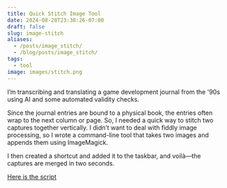 ```yaml
---
title: Quick Stitch Image Tool
date: 2024-08-28T23:38:26-07:00
draft: false
slug: image-stitch
aliases:
  - /posts/image_stitch/
  - /blog/posts/image_stitch/
tags:
  - tool
image: images/stitch.png
---
```

I’m transcribing and translating a game development journal from the '90s using AI and some automated validity checks. 

Since the journal entries are bound to a physical book, the entries often wrap to the next column or page. So, I needed a quick way to stitch two captures together vertically.<!--more--> I didn’t want to deal with fiddly image processing, so I wrote a command-line tool that takes two images and appends them using ImageMagick.

I then created a shortcut and added it to the taskbar, and voilà—the captures are merged in two seconds.

[Here is the script](/scripts/stich_images.txt)